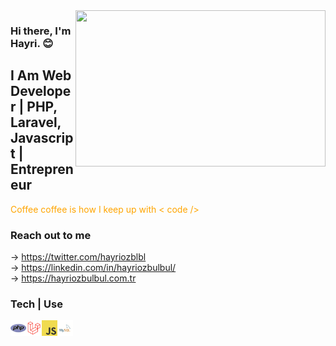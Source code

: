  <img src="https://media.giphy.com/media/gFmkpNCar7TSoauRUs/giphy.gif" align="right" width="400" height="250">

### Hi there, I'm Hayri. :blush:

## I Am Web Developer | PHP, Laravel, Javascript | Entrepreneur

<font color="orange"> Coffee coffee is how I keep up with < code /> </font>

### Reach out to me

-> https://twitter.com/hayriozblbl <br />
-> https://linkedin.com/in/hayriozbulbul/ <br />
-> https://hayriozbulbul.com.tr <br />

### Tech | Use

<img align="left" src="https://raw.githubusercontent.com/github/explore/80688e429a7d4ef2fca1e82350fe8e3517d3494d/topics/php/php.png" width="25" height="25" style="max-width:100%;">
<img align="left" src="https://raw.githubusercontent.com/github/explore/80688e429a7d4ef2fca1e82350fe8e3517d3494d/topics/laravel/laravel.png" width="25" height="25" style="max-width:100%;">
<img align="left" src="https://raw.githubusercontent.com/github/explore/80688e429a7d4ef2fca1e82350fe8e3517d3494d/topics/javascript/javascript.png" width="25" height="25" style="max-width:100%;">
<img align="left" src="https://raw.githubusercontent.com/github/explore/80688e429a7d4ef2fca1e82350fe8e3517d3494d/topics/mysql/mysql.png" width="25" height="25" style="max-width:100%;">
 


 
